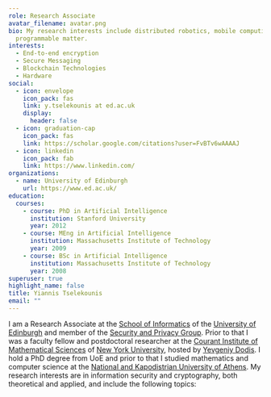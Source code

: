 ```yaml
---
role: Research Associate
avatar_filename: avatar.png
bio: My research interests include distributed robotics, mobile computing and
  programmable matter.
interests:
  - End-to-end encryption
  - Secure Messaging
  - Blockchain Technologies
  - Hardware
social:
  - icon: envelope
    icon_pack: fas
    link: y.tselekounis at ed.ac.uk
    display:
      header: false
  - icon: graduation-cap
    icon_pack: fas
    link: https://scholar.google.com/citations?user=FvBTv6wAAAAJ
  - icon: linkedin
    icon_pack: fab
    link: https://www.linkedin.com/
organizations:
  - name: University of Edinburgh
    url: https://www.ed.ac.uk/
education:
  courses:
    - course: PhD in Artificial Intelligence
      institution: Stanford University
      year: 2012
    - course: MEng in Artificial Intelligence
      institution: Massachusetts Institute of Technology
      year: 2009
    - course: BSc in Artificial Intelligence
      institution: Massachusetts Institute of Technology
      year: 2008
superuser: true
highlight_name: false
title: Yiannis Tselekounis
email: ""
---
```

I am a Research Associate at the [School of Informatics](http://www.ed.ac.uk/schools-departments/informatics) of the [University of Edinburgh](http://www.ed.ac.uk/) and member of the [Security and Privacy Group](http://web.inf.ed.ac.uk/security-privacy). Prior to that I was a faculty fellow and postdoctoral researcher at the [Courant Institute of Mathematical Sciences](https://www.courant.nyu.edu/) of [New York University](https://www.nyu.edu/), hosted by [Yevgeniy Dodis](https://cs.nyu.edu/~dodis/). I hold a PhD degree from UoE and prior to that I studied mathematics and computer science at the [National and Kapodistrian University of Athens](https://en.uoa.gr/). My research interests are in information security and cryptography, both theoretical and applied, and include the following topics: